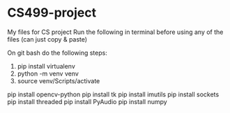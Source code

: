 # CS499-project
My files for CS project
Run the following in terminal before using any of the files (can just copy & paste)

On git bash do the following steps:
1. pip install virtualenv
2. python -m venv venv
3. source venv/Scripts/activate

pip install opencv-python
pip install tk
pip install imutils
pip install sockets
pip install threaded
pip install PyAudio
pip install numpy